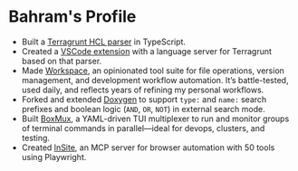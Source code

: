 # Bahram's Profile

* Built a [Terragrunt HCL parser](https://github.com/jowharshamshiri/tghclparser) in TypeScript.
* Created a [VSCode extension](https://github.com/jowharshamshiri/tg-hcl-lsp) with a language server for Terragrunt based on that parser.
* Made [Workspace](https://jowharshamshiri.github.io/ws/), an opinionated tool suite for file operations, version management, and development workflow automation. It’s battle-tested, used daily, and reflects years of refining my personal workflows.
* Forked and extended [Doxygen](https://github.com/jowharshamshiri/doxygen) to support `type:` and `name:` search prefixes and boolean logic (`AND`, `OR`, `NOT`) in external search mode.
* Built [BoxMux](https://github.com/jowharshamshiri/boxmux), a YAML-driven TUI multiplexer to run and monitor groups of terminal commands in parallel—ideal for devops, clusters, and testing.
* Created [InSite](https://github.com/jowharshamshiri/insite), an MCP server for browser automation with 50 tools using Playwright.  
